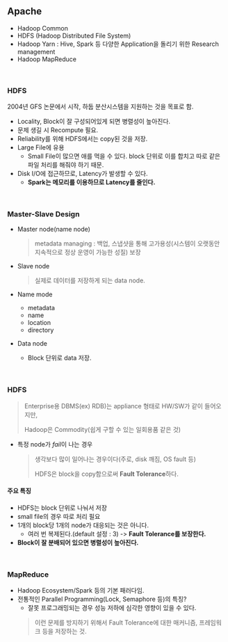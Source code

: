 ## Apache

- Hadoop Common
- HDFS (Hadoop Distributed File System)
- Hadoop Yarn : Hive, Spark 등 다양한 Application을 돌리기 위한 Research management 
- Hadoop MapReduce

<br>

### HDFS 
2004년 GFS 논문에서 시작, 하둡 분산시스템을 지원하는 것을 목표로 함.

- Locality, Block이 잘 구성되어있게 되면 병렬성이 높아진다.
- 문제 생길 시 Recompute 필요.
- Reliability를 위해 HDFS에서는 copy된 것을 저장.
- Large File에 유용
  - Small File이 많으면 애를 먹을 수 있다. block 단위로 이를 합치고 따로 같은 파일 처리를 해줘야 하기 때문.
- Disk I/O에 접근하므로, Latency가 발생할 수 있다.
  - **Spark는 메모리를 이용하므로 Latency를 줄인다.**

<br>

### Master-Slave Design
- Master node(name node)
  > metadata managing : 백업, 스냅샷을 통해 고가용성(시스템이 오랫동안 지속적으로 정상 운영이 가능한 성질) 보장

- Slave node
  > 실제로 데이터를 저장하게 되는 data node.


- Name mode
  - metadata
  - name
  - location
  - directory
- Data node
  - Block 단위로 data 저장.

<br>

### HDFS

> Enterprise용 DBMS(ex) RDB)는 appliance 형태로 HW/SW가 같이 들어오지만,
> 
> Hadoop은 Commodity(쉽게 구할 수 있는 일회용품 같은 것)

- 특정 node가 *fail*이 나는 경우
  > 생각보다 많이 일어나는 경우이다(주로, disk 깨짐, OS fault 등)
  > 
  > HDFS은 block을 copy함으로써 **Fault Tolerance**하다.


#### 주요 특징
- HDFS는 block 단위로 나눠서 저장
- small file의 경우 따로 처리 필요
- 1개의 block당 1개의 node가 대응되는 것은 아니다.
  - 여러 번 복제된다.(default 설정 : 3) -> **Fault Tolerance를 보장한다.**
- **Block이 잘 분배되어 있으면 병렬성이 높아진다.**

<br>

### MapReduce

- Hadoop Ecosystem/Spark 등의 기본 패러다임.
- 전통적인 Parallel Programming(Lock, Semaphore 등)의 특징?
  - 잘못 프로그래밍되는 경우 성능 저하에 심각한 영향이 있을 수 있다.
  > 이런 문제를 방지하기 위해서 Fault Tolerance에 대한 매커니즘, 프레임워크 등을 저장하는 것.






